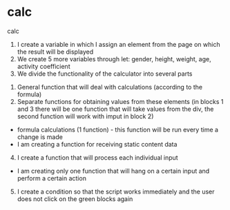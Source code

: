 # calc
calc
1. I create a variable in which I assign an element from the page on which the result will be displayed
2. We create 5 more variables through let: gender, height, weight, age, activity coefficient
3. We divide the functionality of the calculator into several parts
1) General function that will deal with calculations (according to the formula)
2) Separate functions for obtaining values ​​from these elements (in blocks 1 and 3 there will be one function that will take values
from the div, the second function will work with imput in block 2)
* formula calculations (1 function) - this function will be run every time a change is made
* I am creating a function for receiving static content data
4. I create a function that will process each individual input
* I am creating only one function that will hang on a certain input and perform a certain action
5. I create a condition so that the script works immediately and the user does not click on the green blocks again
